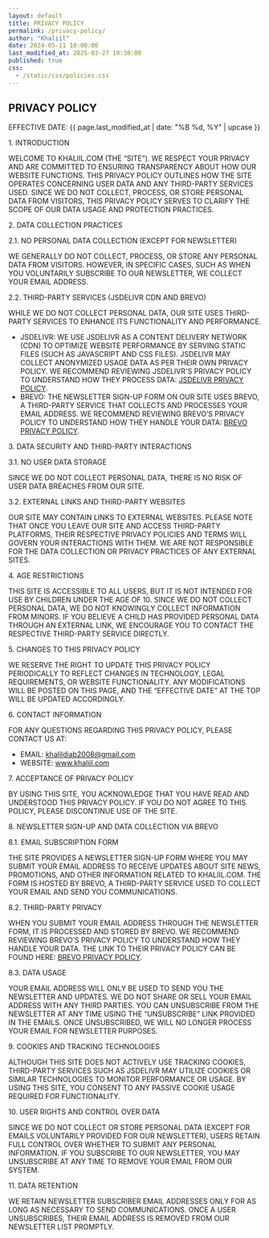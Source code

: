 ```yaml
---
layout: default
title: PRIVACY POLICY
permalink: /privacy-policy/
author: "Khaliil"
date: 2024-05-11 10:00:00
last_modified_at: 2025-03-27 10:30:00
published: true
css:
  - /static/css/policies.css
---
```


<div class="main5">
<h2>PRIVACY POLICY</h2>
<p>EFFECTIVE DATE: {{ page.last_modified_at | date: "%B %d, %Y" | upcase }}</p>
<p>1. INTRODUCTION</p>
<p>WELCOME TO <span aria-label="khalil.com">KHALIIL.COM</span> (THE “SITE”). WE RESPECT YOUR PRIVACY AND ARE COMMITTED TO ENSURING TRANSPARENCY ABOUT HOW OUR WEBSITE FUNCTIONS. THIS PRIVACY POLICY OUTLINES HOW THE SITE OPERATES CONCERNING USER DATA AND ANY THIRD-PARTY SERVICES USED. SINCE WE DO NOT COLLECT, PROCESS, OR STORE PERSONAL DATA FROM VISITORS, THIS PRIVACY POLICY SERVES TO CLARIFY THE SCOPE OF OUR DATA USAGE AND PROTECTION PRACTICES.</p>
<p>2. DATA COLLECTION PRACTICES</p>
<p>2.1. NO PERSONAL DATA COLLECTION (EXCEPT FOR NEWSLETTER)</p>
<p>WE GENERALLY DO NOT COLLECT, PROCESS, OR STORE ANY PERSONAL DATA FROM VISITORS. HOWEVER, IN SPECIFIC CASES, SUCH AS WHEN YOU VOLUNTARILY SUBSCRIBE TO OUR NEWSLETTER, WE COLLECT YOUR EMAIL ADDRESS.</p>
<p>2.2. THIRD-PARTY SERVICES (<span aria-label="js deliver">JSDELIVR</span> CDN AND BREVO)</p>
<p>WHILE WE DO NOT COLLECT PERSONAL DATA, OUR SITE USES THIRD-PARTY SERVICES TO ENHANCE ITS FUNCTIONALITY AND PERFORMANCE.</p>
<ul>
<li><span aria-label="js deliver">JSDELIVR</span>: WE USE <span aria-label="js deliver">JSDELIVR</span> AS A CONTENT DELIVERY NETWORK (CDN) TO OPTIMIZE WEBSITE PERFORMANCE BY SERVING STATIC FILES (SUCH AS JAVASCRIPT AND CSS FILES). <span aria-label="js deliver">JSDELIVR</span> MAY COLLECT ANONYMIZED USAGE DATA AS PER THEIR OWN PRIVACY POLICY. WE RECOMMEND REVIEWING <span aria-label="js deliver's">JSDELIVR'S</span> PRIVACY POLICY TO UNDERSTAND HOW THEY PROCESS DATA: <a href="https://www.jsdelivr.com/terms/privacy-policy"><span aria-label="js deliver">JSDELIVR</span> PRIVACY POLICY</a>.</li>
<li>BREVO: THE NEWSLETTER SIGN-UP FORM ON OUR SITE USES BREVO, A THIRD-PARTY SERVICE THAT COLLECTS AND PROCESSES YOUR EMAIL ADDRESS. WE RECOMMEND REVIEWING BREVO’S PRIVACY POLICY TO UNDERSTAND HOW THEY HANDLE YOUR DATA: <a href="https://www.brevo.com/legal/privacypolicy/">BREVO PRIVACY POLICY</a>.</li>
</ul>
<p>3. DATA SECURITY AND THIRD-PARTY INTERACTIONS</p>
<p>3.1. NO USER DATA STORAGE</p>
<p>SINCE WE DO NOT COLLECT PERSONAL DATA, THERE IS NO RISK OF USER DATA BREACHES FROM OUR SITE.</p>
<p>3.2. EXTERNAL LINKS AND THIRD-PARTY WEBSITES</p>
<p>OUR SITE MAY CONTAIN LINKS TO EXTERNAL WEBSITES. PLEASE NOTE THAT ONCE YOU LEAVE OUR SITE AND ACCESS THIRD-PARTY PLATFORMS, THEIR RESPECTIVE PRIVACY POLICIES AND TERMS WILL GOVERN YOUR INTERACTIONS WITH THEM. WE ARE NOT RESPONSIBLE FOR THE DATA COLLECTION OR PRIVACY PRACTICES OF ANY EXTERNAL SITES.</p>
<p>4. AGE RESTRICTIONS</p>
<p>THIS SITE IS ACCESSIBLE TO ALL USERS, BUT IT IS NOT INTENDED FOR USE BY CHILDREN UNDER THE AGE OF 10. SINCE WE DO NOT COLLECT PERSONAL DATA, WE DO NOT KNOWINGLY COLLECT INFORMATION FROM MINORS. IF YOU BELIEVE A CHILD HAS PROVIDED PERSONAL DATA THROUGH AN EXTERNAL LINK, WE ENCOURAGE YOU TO CONTACT THE RESPECTIVE THIRD-PARTY SERVICE DIRECTLY.</p>
<p>5. CHANGES TO THIS PRIVACY POLICY</p>
<p>WE RESERVE THE RIGHT TO UPDATE THIS PRIVACY POLICY PERIODICALLY TO REFLECT CHANGES IN TECHNOLOGY, LEGAL REQUIREMENTS, OR WEBSITE FUNCTIONALITY. ANY MODIFICATIONS WILL BE POSTED ON THIS PAGE, AND THE “EFFECTIVE DATE” AT THE TOP WILL BE UPDATED ACCORDINGLY.</p>
<p>6. CONTACT INFORMATION</p>
<p>FOR ANY QUESTIONS REGARDING THIS PRIVACY POLICY, PLEASE CONTACT US AT:</p>
<ul>
<li>EMAIL: <a href="mailto:khalildiab2008@gmail.com">khalildiab2008@gmail.com</a></li>
<li>WEBSITE: <a href="/">www.khaliil.com</a></li>
</ul>
<p>7. ACCEPTANCE OF PRIVACY POLICY</p>
<p>BY USING THIS SITE, YOU ACKNOWLEDGE THAT YOU HAVE READ AND UNDERSTOOD THIS PRIVACY POLICY. IF YOU DO NOT AGREE TO THIS POLICY, PLEASE DISCONTINUE USE OF THE SITE.</p>
<p>8. NEWSLETTER SIGN-UP AND DATA COLLECTION VIA BREVO</p>
<p>8.1. EMAIL SUBSCRIPTION FORM</p>
<p>THE SITE PROVIDES A NEWSLETTER SIGN-UP FORM WHERE YOU MAY SUBMIT YOUR EMAIL ADDRESS TO RECEIVE UPDATES ABOUT SITE NEWS, PROMOTIONS, AND OTHER INFORMATION RELATED TO KHALIIL.COM. THE FORM IS HOSTED BY BREVO, A THIRD-PARTY SERVICE USED TO COLLECT YOUR EMAIL AND SEND YOU COMMUNICATIONS.</p>
<p>8.2. THIRD-PARTY PRIVACY</p>
<p>WHEN YOU SUBMIT YOUR EMAIL ADDRESS THROUGH THE NEWSLETTER FORM, IT IS PROCESSED AND STORED BY BREVO. WE RECOMMEND REVIEWING BREVO’S PRIVACY POLICY TO UNDERSTAND HOW THEY HANDLE YOUR DATA. THE LINK TO THEIR PRIVACY POLICY CAN BE FOUND HERE: <a href="https://www.brevo.com/legal/privacypolicy/">BREVO PRIVACY POLICY</a>.</p>
<p>8.3. DATA USAGE</p>
<p>YOUR EMAIL ADDRESS WILL ONLY BE USED TO SEND YOU THE NEWSLETTER AND UPDATES. WE DO NOT SHARE OR SELL YOUR EMAIL ADDRESS WITH ANY THIRD PARTIES. YOU CAN UNSUBSCRIBE FROM THE NEWSLETTER AT ANY TIME USING THE “UNSUBSCRIBE” LINK PROVIDED IN THE EMAILS. ONCE UNSUBSCRIBED, WE WILL NO LONGER PROCESS YOUR EMAIL FOR NEWSLETTER PURPOSES.</p>
<p>9. COOKIES AND TRACKING TECHNOLOGIES</p>
<p>ALTHOUGH THIS SITE DOES NOT ACTIVELY USE TRACKING COOKIES, THIRD-PARTY SERVICES SUCH AS JSDELIVR MAY UTILIZE COOKIES OR SIMILAR TECHNOLOGIES TO MONITOR PERFORMANCE OR USAGE. BY USING THIS SITE, YOU CONSENT TO ANY PASSIVE COOKIE USAGE REQUIRED FOR FUNCTIONALITY.</p>
<p>10. USER RIGHTS AND CONTROL OVER DATA</p>
<p>SINCE WE DO NOT COLLECT OR STORE PERSONAL DATA (EXCEPT FOR EMAILS VOLUNTARILY PROVIDED FOR OUR NEWSLETTER), USERS RETAIN FULL CONTROL OVER WHETHER TO SUBMIT ANY PERSONAL INFORMATION. IF YOU SUBSCRIBE TO OUR NEWSLETTER, YOU MAY UNSUBSCRIBE AT ANY TIME TO REMOVE YOUR EMAIL FROM OUR SYSTEM.</p>
<p>11. DATA RETENTION</p>
<p>WE RETAIN NEWSLETTER SUBSCRIBER EMAIL ADDRESSES ONLY FOR AS LONG AS NECESSARY TO SEND COMMUNICATIONS. ONCE A USER UNSUBSCRIBES, THEIR EMAIL ADDRESS IS REMOVED FROM OUR NEWSLETTER LIST PROMPTLY.</p>
</div>